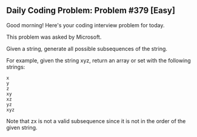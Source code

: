 ## Daily Coding Problem: Problem #379 [Easy]

Good morning! Here's your coding interview problem for today.

This problem was asked by Microsoft.

Given a string, generate all possible subsequences of the string.

For example, given the string xyz, return an array or set with the following strings:

```
x
y
z
xy
xz
yz
xyz
```

Note that zx is not a valid subsequence since it is not in the order of the given string.
